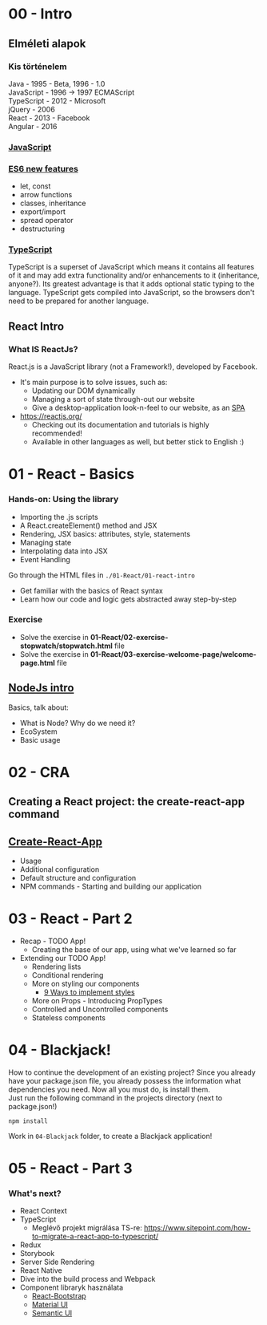 # 00 - Intro

## Elméleti alapok

### Kis történelem

Java - 1995 - Beta, 1996 - 1.0  
JavaScript - 1996 -> 1997 ECMAScript  
TypeScript - 2012 - Microsoft  
jQuery - 2006  
React - 2013 - Facebook  
Angular - 2016

### [JavaScript](00-Intro/00-01-JavaScript.md)

### [ES6 new features](00-Intro/00-02-EcmaScript.md)

- let, const
- arrow functions
- classes, inheritance
- export/import
- spread operator
- destructuring

### [TypeScript](00-Intro/00-03-TypeScript.md)

TypeScript is a superset of JavaScript which means it contains all features of it and may add extra functionality and/or
enhancements to it (inheritance, anyone?). Its greatest advantage is that it adds optional static typing to the
language. TypeScript gets compiled into JavaScript, so the browsers don't need to be prepared for another language.

## React Intro

### What IS ReactJs?

React.js is a JavaScript library (not a Framework!), developed by Facebook.

- It's main purpose is to solve issues, such as:
    - Updating our DOM dynamically
    - Managing a sort of state through-out our website
    - Give a desktop-application look-n-feel to our website, as
      an [SPA](https://en.wikipedia.org/wiki/Single-page_application)
- https://reactjs.org/
    - Checking out its documentation and tutorials is highly recommended!
    - Available in other languages as well, but better stick to English :)

# 01 - React - Basics

### Hands-on: Using the library

- Importing the .js scripts
- A React.createElement() method and JSX
- Rendering, JSX basics: attributes, style, statements
- Managing state
- Interpolating data into JSX
- Event Handling

Go through the HTML files in `./01-React/01-react-intro`

- Get familiar with the basics of React syntax
- Learn how our code and logic gets abstracted away step-by-step

### Exercise

- Solve the exercise in **01-React/02-exercise-stopwatch/stopwatch.html** file
- Solve the exercise in **01-React/03-exercise-welcome-page/welcome-page.html** file

## [NodeJs intro](./02-CRA/02-01-NodeJs.md)

Basics, talk about:

- What is Node? Why do we need it?
- EcoSystem
- Basic usage

# 02 - CRA

## Creating a React project: the create-react-app command

## [Create-React-App](https://reactjs.org/docs/create-a-new-react-app.html)

- Usage
- Additional configuration
- Default structure and configuration
- NPM commands - Starting and building our application

# 03 - React - Part 2

- Recap - TODO App!
    - Creating the base of our app, using what we've learned so far
- Extending our TODO App!
    - Rendering lists
    - Conditional rendering
    - More on styling our components
        - [9 Ways to implement styles](https://medium.com/@dmitrynozhenko/9-ways-to-implement-css-in-react-js-ccea4d543aa3)
    - More on Props - Introducing PropTypes
    - Controlled and Uncontrolled components
    - Stateless components

# 04 - Blackjack!

How to continue the development of an existing project? Since you already have your package.json file, you already
possess the information what dependencies you need. Now all you must do, is install them.  
Just run the following command in the projects directory (next to package.json!)

```shell
npm install
```

Work in `04-Blackjack` folder, to create a Blackjack application!

# 05 - React - Part 3

### What's next?

- React Context
- TypeScript
    - Meglévő projekt migrálása TS-re: https://www.sitepoint.com/how-to-migrate-a-react-app-to-typescript/
- Redux
- Storybook
- Server Side Rendering
- React Native
- Dive into the build process and Webpack
- Component libraryk használata
    - [React-Bootstrap](https://react-bootstrap.github.io/)
    - [Material UI](https://mui.com/)
    - [Semantic UI](https://react.semantic-ui.com/)

